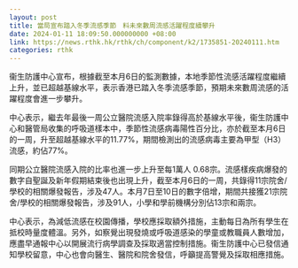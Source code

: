 ```yaml
---
layout: post
title: 當局宣布踏入冬季流感季節　料未來數周流感活躍程度續攀升
date: 2024-01-11 18:09:50.000000000 +08:00
link: https://news.rthk.hk/rthk/ch/component/k2/1735851-20240111.htm
categories: rthk
---
```


衞生防護中心宣布，根據截至本月6日的監測數據，本地季節性流感活躍程度繼續上升，並已超越基線水平，表示香港已踏入冬季流感季節，預期未來數周流感的活躍程度會進一步攀升。 

中心表示，繼去年最後一周公立醫院流感入院率錄得高於基線水平後，衞生防護中心和醫管局收集的呼吸道樣本中，季節性流感病毒陽性百分比，亦於截至本月6日的一周，升至超越基線水平的11.77%，期間檢測出的流感病毒主要為甲型（H3）流感，約佔77%。

同期公立醫院流感入院的比率也進一步上升至每1萬人 0.68宗。流感樣疾病爆發的數字自聖誕及新年假期結束後也出現上升，截至本月6日的一周，共錄得11宗院舍/學校的相關爆發報告，涉及47人。本月7日至10日的數字倍增，期間共接獲21宗院舍/學校的相關爆發報告，涉及91人，小學和學前機構分別佔13宗和兩宗。

中心表示，為減低流感在校園傳播，學校應採取額外措施，主動每日為所有學生在抵校時量度體溫。另外，如察覺出現發燒或呼吸道感染的學童或教職員人數增加，應盡早通報中心以開展流行病學調查及採取適當控制措施。衞生防護中心已發信通知學校留意，中心也會向醫生、醫院和院舍發信，呼籲提高警覺及採取相應措施。
